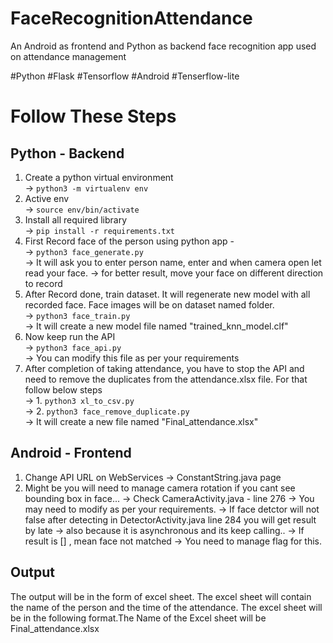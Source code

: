 # FaceRecognitionAttendance

An Android as frontend and Python as backend face recognition app used on attendance management

#Python
#Flask
#Tensorflow
#Android
#Tenserflow-lite

# Follow These Steps

## Python - Backend

1. Create a python virtual environment <br>
   -> `python3 -m virtualenv env`
2. Active env <br>
   -> `source env/bin/activate`
3. Install all required library <br>
   -> `pip install -r requirements.txt`
4. First Record face of the person using python app - <br>
   -> `python3 face_generate.py` <br>
   -> It will ask you to enter person name, enter and when camera open let read your face.
   -> for better result, move your face on different direction to record
5. After Record done, train dataset. It will regenerate new model with all recorded face. Face images will be on dataset named folder. <br>
   -> `python3 face_train.py` <br>
   -> It will create a new model file named "trained_knn_model.clf"
6. Now keep run the API <br>
   -> `python3 face_api.py` <br>
   -> You can modify this file as per your requirements
7. After completion of taking attendance, you have to stop the API and need to remove the duplicates from the attendance.xlsx file. For that follow below steps<br>
   -> 1. `python3 xl_to_csv.py` <br>
   -> 2. `python3 face_remove_duplicate.py` <br>
   -> It will create a new file named "Final_attendance.xlsx"

## Android - Frontend

1. Change API URL on WebServices -> ConstantString.java page
2. Might be you will need to manage camera rotation if you cant see bounding box in face...
   -> Check CameraActivity.java - line 276
   -> You may need to modify as per your requirements.
   -> If face detctor will not false after detecting in DetectorActivity.java line 284 you will get result by late
   -> also because it is asynchronous and its keep calling..
   -> If result is [] , mean face not matched
   -> You need to manage flag for this.

## Output

The output will be in the form of excel sheet. The excel sheet will contain the name of the person and the time of the attendance. The excel sheet will be in the following format.The Name of the Excel sheet will be Final_attendance.xlsx
